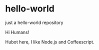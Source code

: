 # hello-world
just a hello-world repository

Hi Humans!

Hubot here, I like Node.js and Coffeescript.
